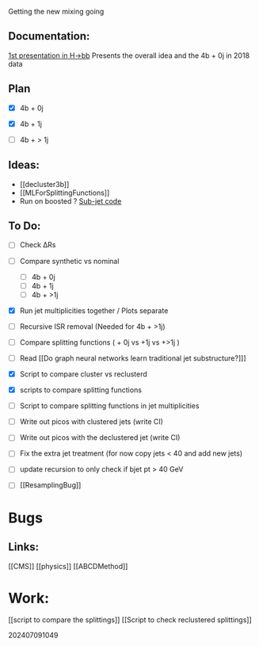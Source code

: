 Getting the new mixing going

## Documentation: 
[1st presentation in H→bb](https://indico.cern.ch/event/1429006/contributions/6030942/attachments/2889527/5065145/SyntheticDataSetsFromJetSplitting.pdf)
   Presents the overall idea and the 4b + 0j in 2018 data
   



## Plan
- [x] 4b + 0j
- [x] 4b + 1j
- [ ] 4b + > 1j





## Ideas: 
* [[decluster3b]]
* [[MLForSplittingFunctions]]
* Run on boosted ? [Sub-jet code](https://github.com/rkansal47/HHbbVV/blob/main/src/HHbbVV/processors/TaggerInference.py#L63-L66)



## To Do: 
- [ ] Check ΔRs
- [ ] Compare synthetic vs nominal
	- [ ] 4b + 0j
	- [ ] 4b + 1j
	- [ ] 4b + >1j
- [x] Run jet multiplicities together / Plots separate 
- [ ] Recursive ISR removal (Needed for 4b + >1j)
- [ ] Compare splitting functions ( + 0j vs +1j vs +>1j )
- [ ] Read [[Do graph neural networks learn traditional jet substructure?]]]
- [x] Script to compare cluster vs reclusterd
- [x] scripts to compare splitting functions
- [ ] Script to compare splitting functions in jet multiplicities
- [ ] Write out picos with clustered jets (write CI)
- [ ] Write out picos with the declustered jet (write CI)
- [ ] Fix the extra jet treatment (for now copy jets < 40 and add new jets)
- [ ] update recursion to only check if bjet pt > 40 GeV
- [ ] [[ResamplingBug]]

  
# Bugs





## Links: 

[[CMS]]
[[physics]]
[[ABCDMethod]]


# Work:
[[script to compare the splittings]]
[[Script to check reclustered splittings]]



202407091049
